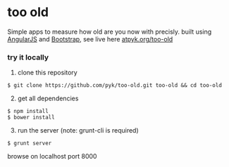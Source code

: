 too old
=======

Simple apps to measure how old are you now with precisly. built using 
[AngularJS][ng] and [Bootstrap][bt], see live here [atpyk.org/too-old][to]

### try it locally

1. clone this repository
``` shell
$ git clone https://github.com/pyk/too-old.git too-old && cd too-old
```

2. get all dependencies
``` shell
$ npm install
$ bower install
```

3. run the server (note: grunt-cli is required)
``` shell
$ grunt server
```
browse on localhost port 8000


[ng]: http://angularjs.org
[bt]: http://getbootstrap.com
[to]: http://atpyk.org/too-old